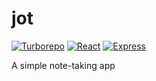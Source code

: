 # jot

[![Turborepo](https://img.shields.io/badge/-Turborepo-EF4444?logo=turborepo&style=for-the-badge&logoColor=white)](https://turborepo.org/)
[![React](https://img.shields.io/badge/-React-333?logo=react&style=for-the-badge&logoColor=61DAFB)](https://turborepo.org/)
[![Express](https://img.shields.io/badge/-Express-000000?logo=express&style=for-the-badge&logoColor=white)](http://expressjs.com/)

A simple note-taking app

